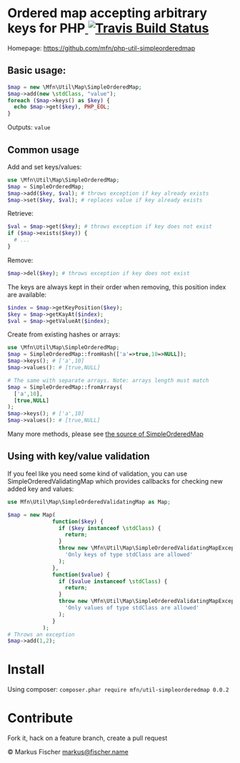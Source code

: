 # Ordered map accepting arbitrary keys for PHP[ ![Travis Build Status](https://travis-ci.org/mfn/php-util-simpleorderedmap.svg?branch=master)](https://travis-ci.org/mfn/php-util-simpleorderedmap)

Homepage: https://github.com/mfn/php-util-simpleorderedmap

## Basic usage:

```PHP
$map = new \Mfn\Util\Map\SimpleOrderedMap;
$map->add(new \stdClass, "value");
foreach ($map->keys() as $key) {
  echo $map->get($key), PHP_EOL;
}
```
Outputs: `value`

## Common usage
Add and set keys/values:
```PHP
use \Mfn\Util\Map\SimpleOrderedMap;
$map = SimpleOrderedMap;
$map->add($key, $val); # throws exception if key already exists
$map->set($key, $val); # replaces value if key already exists
```
Retrieve:
```PHP
$val = $map->get($key); # throws exception if key does not exist
if ($map->exists($key)) {
  # ...
}
```
Remove:
```PHP
$map->del($key); # throws exception if key does not exist
```
The keys are always kept in their order when removing, this position index are available:
```PHP
$index = $map->getKeyPosition($key);
$key = $map->getKayAt($index);
$val = $map->getValueAt($index);
```
Create from existing hashes or arrays:
```PHP
use \Mfn\Util\Map\SimpleOrderedMap;
$map = SimpleOrderedMap::fromHash(['a'=>true,10=>NULL]);
$map->keys(); # ['a',10]
$map->values(): # [true,NULL]

# The same with separate arrays. Note: arrays length must match
$map = SimpleOrderedMap::fromArrays(
  ['a',10],
  [true,NULL]
);
$map->keys(); # ['a',10]
$map->values(): # [true,NULL]
```
Many more methods, please see [the source of SimpleOrderedMap](lib/SimpleOrderedMap.php)

## Using with key/value validation

If you feel like you need some kind of validation, you can use
SimpleOrderedValidatingMap which provides callbacks for checking new added key
and values:

```PHP
use Mfn\Util\Map\SimpleOrderedValidatingMap as Map;

$map = new Map(
              function($key) {
                if ($key instanceof \stdClass) {
                  return;
                }
                throw new \Mfn\Util\Map\SimpleOrderedValidatingMapException(
                  'Only keys of type stdClass are allowed'
                );
              },
              function($value) {
                if ($value instanceof \stdClass) {
                  return;
                }
                throw new \Mfn\Util\Map\SimpleOrderedValidatingMapException(
                  'Only values of type stdClass are allowed'
                );
              }
           );
# Throws an exception
$map->add(1,2);
```

# Install

Using composer: `composer.phar require mfn/util-simpleorderedmap 0.0.2`

# Contribute
Fork it, hack on a feature branch, create a pull request

© Markus Fischer <markus@fischer.name>
